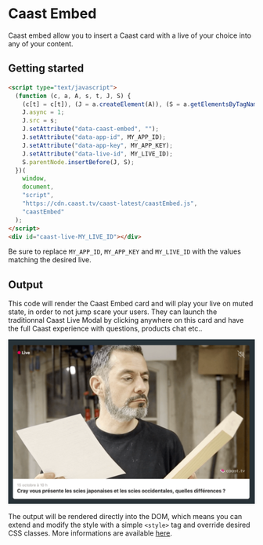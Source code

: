 # Caast Embed

Caast embed allow you to insert a Caast card with a live of your choice into any of your content.

## Getting started

```html
<script type="text/javascript">
  (function (c, a, A, s, t, J, S) {
    (c[t] = c[t]), (J = a.createElement(A)), (S = a.getElementsByTagName(A)[0]);
    J.async = 1;
    J.src = s;
    J.setAttribute("data-caast-embed", "");
    J.setAttribute("data-app-id", MY_APP_ID);
    J.setAttribute("data-app-key", MY_APP_KEY);
    J.setAttribute("data-live-id", MY_LIVE_ID);
    S.parentNode.insertBefore(J, S);
  })(
    window,
    document,
    "script",
    "https://cdn.caast.tv/caast-latest/caastEmbed.js",
    "caastEmbed"
  );
</script>
<div id="caast-live-MY_LIVE_ID"></div>
```

Be sure to replace `MY_APP_ID`, `MY_APP_KEY` and `MY_LIVE_ID` with the values matching the desired live.

## Output

This code will render the Caast Embed card and will play your live on muted state, in order to not jump scare your users. They can launch the traditionnal Caast Live Modal by clicking anywhere on this card and have the full Caast experience with questions, products chat etc..

![Caast launcher](/_media/embed.png ":size=600")

The output will be rendered directly into the DOM, which means you can extend and modify the style with a simple `<style>` tag and override desired CSS classes. More informations are available [here](widgets/listing.md#styling).

